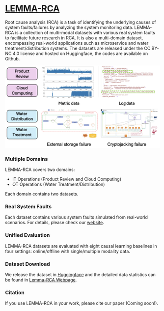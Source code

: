 # [LEMMA-RCA](https://lemma-rca.github.io/)
Root cause analysis (RCA) is a task of identifying the underlying causes of system faults/failures by analyzing the system monitoring data. LEMMA-RCA is a collection of multi-modal datasets with various real system faults to facilitate future research in RCA. It is also a multi-domain dataset, encompassing real-world applications such as microservice and water treatment/distribution systems. The datasets are released under the CC BY-NC 4.0 license and hosted on Huggingface, the codes are available on Github.

<p align="center">
      <img src="./Other/rca_update.png" alt="drawing" style="width:600px;"/> 
</p>

### Multiple Domains
LEMMA-RCA covers two domains: 
- IT Operations (Product Review and Cloud Computing)
- OT Operations (Water Treatment/Distribution)

Each domain contains two datasets.

### Real System Faults
Each dataset contains various system faults simulated from real-world scenarios. 
For details, please check our [website](https://lemma-rca.github.io/).

### Unified Evaluation
LEMMA-RCA datasets are evaluated with eight causal learning baselines in four settings: online/offline with single/multiple modality data.

### Dataset Download
We release the dataset in [Huggingface](https://huggingface.co/Lemma-RCA-NEC) and the detailed data statistics can be found in [Lemma-RCA Webpage](https://lemma-rca.github.io/docs/data.html).

<!-- 
### File directory
```
Root:
      --|IT
            --|data preprocessing
                  --|json2message.py
                  --|drain3.py
                  --|drain3_parse.py
                  --|README.md
                  --|drain3.yaml
                  --|log_frequency_extraction.py
                  --|log_golden_frequency.py

      --|OT
            --|data preprocessing
                  --|SWaT
                        --|data_segment.py
                        --|node_data_cut.py
                        --|node_final_precess.py
                        --|pod_data_cut.py
                        --|pod_final_process.py
                        --|process.sh
                  --|WADI
                        --|data_segment.py
                        --|node_data_cut.py
                        --|node_final_precess.py
                        --|pod_data_cut.py
                        --|pod_final_process.py
                        --|process.sh
      --|Baseline
            --|offline
                  --|Dynotears
                  --|FastPC
                  --|GNN
                  --|GOLEM
                  --|LSTM
            --|online
                  --| baseline_final
``` -->
### Citation
If you use LEMMA-RCA in your work, please cite our paper (Coming soon!).

